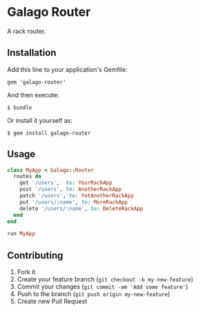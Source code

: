 # Galago Router

A rack router.

## Installation

Add this line to your application's Gemfile:

    gem 'galago-router'

And then execute:

    $ bundle

Or install it yourself as:

    $ gem install galago-router

## Usage

```ruby
class MyApp < Galago::Router
  routes do
    get '/users',  to: YourRackApp
    post '/users', to: AnotherRackApp
    patch '/users', to: YetAnotherRackApp
    put '/users/:name', to: MoreRackApp
    delete '/users/:name', to: DeleteRackApp
  end
end

run MyApp
```

## Contributing

1. Fork it
2. Create your feature branch (`git checkout -b my-new-feature`)
3. Commit your changes (`git commit -am 'Add some feature'`)
4. Push to the branch (`git push origin my-new-feature`)
5. Create new Pull Request

